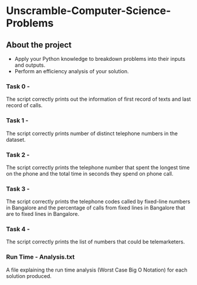 # Unscramble-Computer-Science-Problems

## About the project

* Apply your Python knowledge to breakdown problems into their inputs and outputs.
* Perform an efficiency analysis of your solution.


### Task 0 -

The script correctly prints out the information of first record of texts and last record of calls.


### Task 1 -

The script correctly prints number of distinct telephone numbers in the dataset.


### Task 2 -

The script correctly prints the telephone number that spent the longest time on the phone and the total time in seconds they spend on phone call.


### Task 3 -

The script correctly prints the telephone codes called by fixed-line numbers in Bangalore and the percentage of calls from fixed lines in Bangalore that are to fixed lines in Bangalore.


### Task 4 -

The script correctly prints the list of numbers that could be telemarketers.


### Run Time - Analysis.txt

A file explaining the run time analysis (Worst Case Big O Notation) for each solution produced.